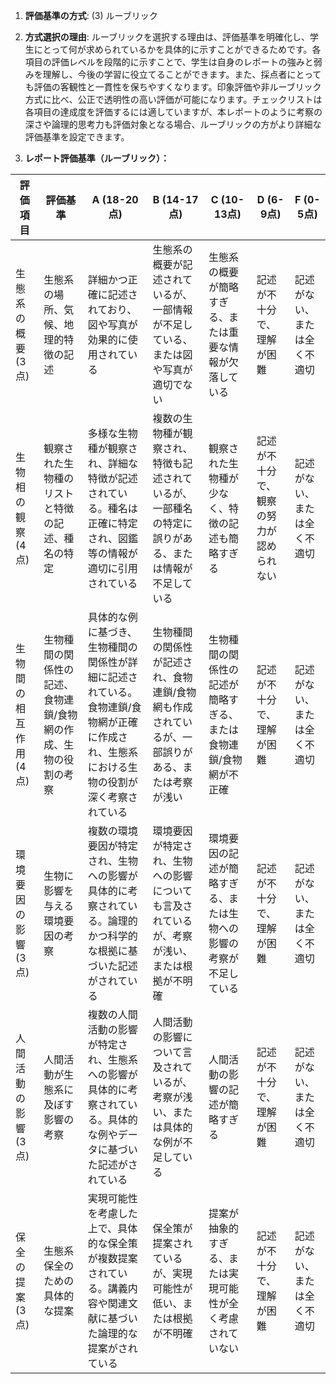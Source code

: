 1. **評価基準の方式**: (3) ルーブリック

2. **方式選択の理由**: ルーブリックを選択する理由は、評価基準を明確化し、学生にとって何が求められているかを具体的に示すことができるためです。各項目の評価レベルを段階的に示すことで、学生は自身のレポートの強みと弱みを理解し、今後の学習に役立てることができます。また、採点者にとっても評価の客観性と一貫性を保ちやすくなります。印象評価や非ルーブリック方式に比べ、公正で透明性の高い評価が可能になります。チェックリストは各項目の達成度を評価するには適していますが、本レポートのように考察の深さや論理的思考力も評価対象となる場合、ルーブリックの方がより詳細な評価基準を設定できます。

3. **レポート評価基準（ルーブリック）：**

| 評価項目 | 評価基準 | A (18-20点) | B (14-17点) | C (10-13点) | D (6-9点) | F (0-5点) |
|---|---|---|---|---|---|---|
| 生態系の概要 (3点) | 生態系の場所、気候、地理的特徴の記述 | 詳細かつ正確に記述されており、図や写真が効果的に使用されている | 生態系の概要が記述されているが、一部情報が不足している、または図や写真が適切でない | 生態系の概要が簡略すぎる、または重要な情報が欠落している | 記述が不十分で、理解が困難 | 記述がない、または全く不適切 |
| 生物相の観察 (4点) | 観察された生物種のリストと特徴の記述、種名の特定 | 多様な生物種が観察され、詳細な特徴が記述されている。種名は正確に特定され、図鑑等の情報が適切に引用されている | 複数の生物種が観察され、特徴も記述されているが、一部種名の特定に誤りがある、または情報が不足している | 観察された生物種が少なく、特徴の記述も簡略すぎる | 記述が不十分で、観察の努力が認められない | 記述がない、または全く不適切 |
| 生物間の相互作用 (4点) | 生物種間の関係性の記述、食物連鎖/食物網の作成、生物の役割の考察 | 具体的な例に基づき、生物種間の関係性が詳細に記述されている。食物連鎖/食物網が正確に作成され、生態系における生物の役割が深く考察されている | 生物種間の関係性が記述され、食物連鎖/食物網も作成されているが、一部誤りがある、または考察が浅い | 生物種間の関係性の記述が簡略すぎる、または食物連鎖/食物網が不正確 | 記述が不十分で、理解が困難 | 記述がない、または全く不適切 |
| 環境要因の影響 (3点) | 生物に影響を与える環境要因の考察 | 複数の環境要因が特定され、生物への影響が具体的に考察されている。論理的かつ科学的な根拠に基づいた記述がされている | 環境要因が特定され、生物への影響についても言及されているが、考察が浅い、または根拠が不明確 | 環境要因の記述が簡略すぎる、または生物への影響の考察が不足している | 記述が不十分で、理解が困難 | 記述がない、または全く不適切 |
| 人間活動の影響 (3点) | 人間活動が生態系に及ぼす影響の考察 | 複数の人間活動の影響が特定され、生態系への影響が具体的に考察されている。具体的な例やデータに基づいた記述がされている | 人間活動の影響について言及されているが、考察が浅い、または具体的な例が不足している | 人間活動の影響の記述が簡略すぎる | 記述が不十分で、理解が困難 | 記述がない、または全く不適切 |
| 保全の提案 (3点) | 生態系保全のための具体的な提案 | 実現可能性を考慮した上で、具体的な保全策が複数提案されている。講義内容や関連文献に基づいた論理的な提案がされている | 保全策が提案されているが、実現可能性が低い、または根拠が不明確 | 提案が抽象的すぎる、または実現可能性が全く考慮されていない | 記述が不十分で、理解が困難 | 記述がない、または全く不適切 |
